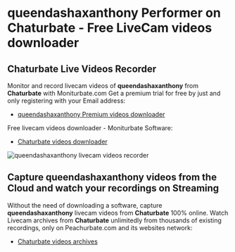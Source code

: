 # queendashaxanthony Performer on Chaturbate - Free LiveCam videos downloader

## Chaturbate Live Videos Recorder

Monitor and record livecam videos of **queendashaxanthony** from **Chaturbate** with Moniturbate.com
Get a premium trial for free by just and only registering with your Email address:
* [queendashaxanthony Premium videos downloader](https://moniturbate.com/request-demo-licence-key.html)

Free livecam videos downloader - Moniturbate Software:
* [Chaturbate videos downloader](https://moniturbate.com/moniturbate-download-software.html)

![queendashaxanthony livecam videos recorder](https://peachurnet.com/templates/moniturbate-software.png)


## Capture queendashaxanthony videos from the Cloud and watch your recordings on Streaming

Without the need of downloading a software, capture **queendashaxanthony** livecam videos from **Chaturbate** 100% online.
Watch Livecam archives from **Chaturbate** unlimitedly from thousands of existing recordings, only on Peachurbate.com and its websites network:
* [Chaturbate videos archives](https://peachurnet.com/)
